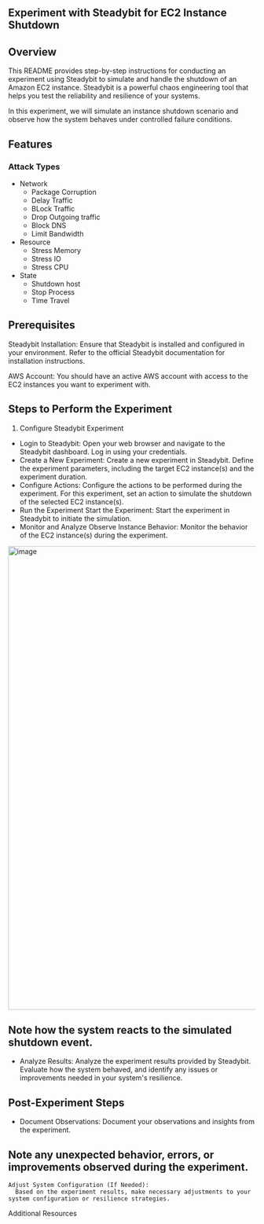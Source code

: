 ## Experiment with Steadybit for EC2 Instance Shutdown


## Overview
This README provides step-by-step instructions for conducting an experiment using Steadybit to simulate and handle the shutdown of an Amazon EC2 instance. Steadybit is a powerful chaos engineering tool that helps you test the reliability and resilience of your systems.

In this experiment, we will simulate an instance shutdown scenario and observe how the system behaves under controlled failure conditions.

## Features
### Attack Types 
* Network 
   * Package Corruption
   * Delay Traffic
   * BLock Traffic
   * Drop Outgoing traffic
   * Block DNS
   * Limit Bandwidth
* Resource
   * Stress Memory
   * Stress IO
   * Stress CPU
* State
   * Shutdown host
   * Stop Process
   * Time Travel


## Prerequisites
Steadybit Installation: Ensure that Steadybit is installed and configured in your environment. Refer to the official Steadybit documentation for installation instructions.

AWS Account: You should have an active AWS account with access to the EC2 instances you want to experiment with.

## Steps to Perform the Experiment
1. Configure Steadybit Experiment
* Login to Steadybit:
Open your web browser and navigate to the Steadybit dashboard.
Log in using your credentials.
* Create a New Experiment:
    Create a new experiment in Steadybit.
    Define the experiment parameters, including the target EC2 instance(s) and the experiment duration.
* Configure Actions:
    Configure the actions to be performed during the experiment. For this experiment, set an action to simulate the shutdown of the selected EC2 instance(s).
* Run the Experiment
    Start the Experiment:
    Start the experiment in Steadybit to initiate the simulation.
* Monitor and Analyze
    Observe Instance Behavior:
    Monitor the behavior of the EC2 instance(s) during the experiment.
<img width="944" alt="image" src="https://github.com/cloudtechner/chaos-engineering-tools/assets/126565907/7eafb719-cbd3-400d-836d-9490effd01a9">

## Note how the system reacts to the simulated shutdown event.
* Analyze Results:
    Analyze the experiment results provided by Steadybit.
    Evaluate how the system behaved, and identify any issues or improvements needed in your system's resilience.
## Post-Experiment Steps
* Document Observations:
    Document your observations and insights from the experiment.
## Note any unexpected behavior, errors, or improvements observed during the experiment.
    Adjust System Configuration (If Needed):
      Based on the experiment results, make necessary adjustments to your system configuration or resilience strategies.
Additional Resources




